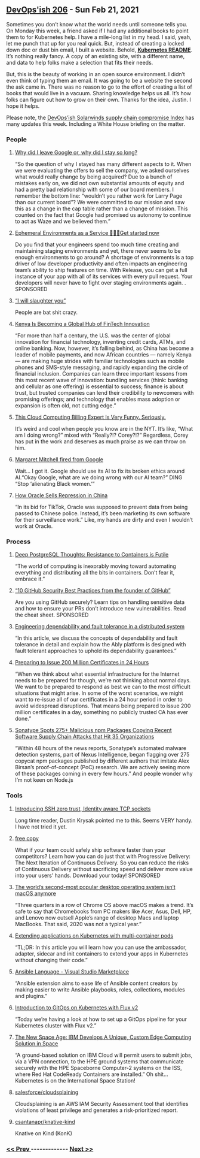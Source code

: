 ## [DevOps'ish 206](https://devopsish.com/206) - Sun Feb 21, 2021

Sometimes you don’t know what the world needs until someone tells you. On Monday this week, a friend asked if I had any additional books to point them to for Kubernetes help. I have a mile-long list in my head. I said, yeah, let me punch that up for you real quick. But, instead of creating a locked down doc or dust bin email, I built a website. Behold, <a href="https://kubernetesreadme.com/"><strong>Kubernetes README</strong></a>. It’s nothing really fancy. A copy of an existing site, with a different name, and data to help folks make a selection that fits their needs.

But, this is the beauty of working in an open source environment. I didn’t even think of typing them an email. It was going to be a website the second the ask came in. There was no reason to go to the effort of creating a list of books that would live in a vacuum. Sharing knowledge helps us all. It’s how folks can figure out how to grow on their own. Thanks for the idea, Justin. I hope it helps.

Please note, the <a href="https://devopsish.com/solarwinds-supply-chain-compromise/">DevOps’ish Solarwinds supply chain compromise Index</a> has many updates this week. Including a White House briefing on the matter.

### People

1. [Why did I leave Google or, why did I stay so long?](https://paygo.media/p/25171)

    “So the question of why I stayed has many different aspects to it. When we were evaluating the offers to sell the company, we asked ourselves what would really change by being acquired? Due to a bunch of mistakes early on, we did not own substantial amounts of equity and had a pretty bad relationship with some of our board members. I remember the bottom line: “wouldn’t you rather work for Larry Page than our current board”? We were committed to our mission and saw this as a change in the cap table rather than a change of mission. This counted on the fact that Google had promised us autonomy to continue to act as Waze and we believed them.”
1. [Ephemeral Environments as a Service 🤯🤯🤯Get started now](https://releaseapp.io/?utm_source=devopsish&utm_medium=email&utm_content=get-started&utm_campaign=202102)

    Do you find that your engineers spend too much time creating and maintaining staging environments and yet, there never seems to be enough environments to go around? A shortage of environments is a top driver of low developer productivity and often impacts an engineering team’s ability to ship features on time. With Release, you can get a full instance of your app with all of its services with every pull request. Your developers will never have to fight over staging environments again. . SPONSORED
1. [“I will slaughter you”](https://daniel.haxx.se/blog/2021/02/19/i-will-slaughter-you/)

    People are bat shit crazy.
1. [Kenya Is Becoming a Global Hub of FinTech Innovation](https://hbr.org/2021/02/kenya-is-becoming-a-global-hub-of-fintech-innovation)

    “For more than half a century, the U.S. was the center of global innovation for financial technology, inventing credit cards, ATMs, and online banking. Now, however, it’s falling behind, as China has become a leader of mobile payments, and now African countries — namely Kenya — are making huge strides with familiar technologies such as mobile phones and SMS-style messaging, and rapidly expanding the circle of financial inclusion. Companies can learn three important lessons from this most recent wave of innovation: bundling services (think: banking and cellular as one offering) is essential to success; finance is about trust, but trusted companies can lend their credibility to newcomers with promising offerings; and technology that enables mass adoption or expansion is often old, not cutting edge.”
1. [This Cloud Computing Billing Expert Is Very Funny. Seriously.](https://www.nytimes.com/2021/02/17/technology/corey-quinn-amazon-aws.html)

    It’s weird and cool when people you know are in the NYT. It’s like, “What am I doing wrong?” mixed with “Really?!? Corey?!?” Regardless, Corey has put in the work and deserves as much praise as we can throw on him.
1. [Margaret Mitchell fired from Google](https://www.axios.com/google-fires-another-ai-ethics-leader-6ef7dcd5-4583-4396-b5b3-129547ff3091.html)

    Wait… I got it. Google should use its AI to fix its broken ethics around AI.“Okay Google, what are we doing wrong with our AI team?” DING “Stop ‘alienating Black women.’”
1. [How Oracle Sells Repression in China](https://theintercept.com/2021/02/18/oracle-china-police-surveillance/)

    “In its bid for TikTok, Oracle was supposed to prevent data from being passed to Chinese police. Instead, it’s been marketing its own software for their surveillance work.” Like, my hands are dirty and even I wouldn’t work at Oracle.
### Process

1. [Deep PostgreSQL Thoughts: Resistance to Containers is Futile](https://info.crunchydata.com/blog/deep-postgresql-thoughts-resistance-to-containers-is-futile)

    “The world of computing is inexorably moving toward automating everything and distributing all the bits in containers. Don’t fear it, embrace it.”
1. [“10 GitHub Security Best Practices from the founder of GitHub”](https://snyk.io/blog/ten-git-hub-security-best-practices/)

    Are you using GitHub securely? Learn tips on handling sensitive data and how to ensure your PRs don’t introduce new vulnerabilities. Read the cheat sheet. SPONSORED
1. [Engineering dependability and fault tolerance in a distributed system](https://www.ably.io/blog/engineering-dependability-and-fault-tolerance-in-a-distributed-system)

    “In this article, we discuss the concepts of dependability and fault tolerance in detail and explain how the Ably platform is designed with fault tolerant approaches to uphold its dependability guarantees.”
1. [Preparing to Issue 200 Million Certificates in 24 Hours](https://letsencrypt.org/2021/02/10/200m-certs-24hrs.html)

    “When we think about what essential infrastructure for the Internet needs to be prepared for though, we’re not thinking about normal days. We want to be prepared to respond as best we can to the most difficult situations that might arise. In some of the worst scenarios, we might want to re-issue all of our certificates in a 24 hour period in order to avoid widespread disruptions. That means being prepared to issue 200 million certificates in a day, something no publicly trusted CA has ever done.”
1. [Sonatype Spots 275+ Malicious npm Packages Copying Recent Software Supply Chain Attacks that Hit 35 Organizations](https://blog.sonatype.com/sonatype-spots-150-malicious-npm-packages-copying-recent-software-supply-chain-attacks)

    “Within 48 hours of the news reports, Sonatype’s automated malware detection systems, part of Nexus Intelligence, began flagging over 275 copycat npm packages published by different authors that imitate Alex Birsan’s proof-of-concept (PoC) research. We are actively seeing more of these packages coming in every few hours.” And people wonder why I’m not keen on Node.js
### Tools

1. [Introducing SSH zero trust, Identity aware TCP sockets](https://www.mysocket.io/post/introducing-ssh-zero-trust-identity-aware-tcp-sockets)

    Long time reader, Dustin Krysak pointed me to this. Seems VERY handy. I have not tried it yet.
1. [free copy](https://learn.launchdarkly.com/progressive-delivery/?utm_source=devopsish&utm_medium=news_pod&utm_campaign=21q1-newsletter)

    What if your team could safely ship software faster than your competitors? Learn how you can do just that with Progressive Delivery: The Next Iteration of Continuous Delivery. So you can reduce the risks of Continuous Delivery without sacrificing speed and deliver more value into your users’ hands. Download your  today! SPONSORED
1. [The world’s second-most popular desktop operating system isn’t macOS anymore](https://arstechnica.com/gadgets/2021/02/the-worlds-second-most-popular-desktop-operating-system-isnt-macos-anymore/)

    “Three quarters in a row of Chrome OS above macOS makes a trend. It’s safe to say that Chromebooks from PC makers like Acer, Asus, Dell, HP, and Lenovo now outsell Apple’s range of desktop Macs and laptop MacBooks. That said, 2020 was not a typical year.”
1. [Extending applications on Kubernetes with multi-container pods](https://learnk8s.io/sidecar-containers-patterns)

    “TL;DR: In this article you will learn how you can use the ambassador, adapter, sidecar and init containers to extend your apps in Kubernetes without changing their code.”
1. [Ansible Language - Visual Studio Marketplace](https://marketplace.visualstudio.com/items?itemName=zbr.vscode-ansible)

    “Ansible extension aims to ease life of Ansible content creators by making easier to write Ansible playbooks, roles, collections, modules and plugins.”
1. [Introduction to GitOps on Kubernetes with Flux v2](https://blog.sldk.de/2021/02/introduction-to-gitops-on-kubernetes-with-flux-v2/)

    “Today we’re having a look at how to set up a GitOps pipeline for your Kubernetes cluster with Flux v2.”
1. [The New Space Age: IBM Develops A Unique, Custom Edge Computing Solution in Space](https://www.ibm.com/cloud/blog/ibm-develops-a-unique-custom-edge-computing-solution-in-space)

    “A ground-based solution on IBM Cloud will permit users to submit jobs, via a VPN connection, to the HPE ground systems that communicate securely with the HPE Spaceborne Computer-2 systems on the ISS, where Red Hat CodeReady Containers are installed.” Oh shit… Kubernetes is on the International Space Station!
1. [salesforce/cloudsplaining](https://github.com/salesforce/cloudsplaining)

    Cloudsplaining is an AWS IAM Security Assessment tool that identifies violations of least privilege and generates a risk-prioritized report.
1. [csantanapr/knative-kind](https://github.com/csantanapr/knative-kind)

    Knative on Kind (KonK)

### [ << Prev ](devopsweekly-205.md) ------------- [ Next >> ](devopsweekly-207.md)